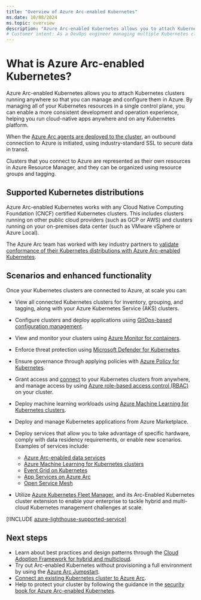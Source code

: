 ```yaml
---
title: "Overview of Azure Arc-enabled Kubernetes"
ms.date: 10/08/2024
ms.topic: overview
description: "Azure Arc-enabled Kubernetes allows you to attach Kubernetes clusters running anywhere so that you can manage and configure them in Azure."
# Customer intent: As a DevOps engineer managing multiple Kubernetes clusters across environments, I want to connect and manage them through a unified control plane in Azure, so that I can streamline operations, enforcement of policies, and application deployment across diverse platforms.
---
```


# What is Azure Arc-enabled Kubernetes?

Azure Arc-enabled Kubernetes allows you to attach Kubernetes clusters running anywhere so that you can manage and configure them in Azure. By managing all of your Kubernetes resources in a single control plane, you can enable a more consistent development and operation experience, helping you run cloud-native apps anywhere and on any Kubernetes platform.

When the [Azure Arc agents are deployed to the cluster](quickstart-connect-cluster.md), an outbound connection to Azure is initiated, using industry-standard SSL to secure data in transit.

Clusters that you connect to Azure are represented as their own resources in Azure Resource Manager, and they can be organized using resource groups and tagging.

## Supported Kubernetes distributions

Azure Arc-enabled Kubernetes works with any Cloud Native Computing Foundation (CNCF) certified Kubernetes clusters. This includes clusters running on other public cloud providers (such as GCP or AWS) and clusters running on your on-premises data center (such as VMware vSphere or Azure Local).

The Azure Arc team has worked with key industry partners to [validate conformance of their Kubernetes distributions with Azure Arc-enabled Kubernetes](./validation-program.md).

## Scenarios and enhanced functionality

Once your Kubernetes clusters are connected to Azure, at scale you can:

* View all connected Kubernetes clusters for inventory, grouping, and tagging, along with your Azure Kubernetes Service (AKS) clusters.

* Configure clusters and deploy applications using [GitOps-based configuration management](tutorial-use-gitops-flux2.md).

* View and monitor your clusters using [Azure Monitor for containers](/azure/azure-monitor/containers/container-insights-enable-arc-enabled-clusters?toc=/azure/azure-arc/kubernetes/toc.json).

* Enforce threat protection using [Microsoft Defender for Kubernetes](/azure/defender-for-cloud/defender-for-kubernetes-azure-arc?toc=/azure/azure-arc/kubernetes/toc.json).

* Ensure governance through applying policies with [Azure Policy for Kubernetes](/azure/governance/policy/concepts/policy-for-kubernetes?toc=/azure/azure-arc/kubernetes/toc.json).

* Grant access and [connect](cluster-connect.md) to your Kubernetes clusters from anywhere, and manage access by using [Azure role-based access control (RBAC)](azure-rbac.md) on your cluster.

* Deploy machine learning workloads using [Azure Machine Learning for Kubernetes clusters](/azure/machine-learning/how-to-attach-kubernetes-anywhere?toc=/azure/azure-arc/kubernetes/toc.json).

* Deploy and manage Kubernetes applications from Azure Marketplace.

* Deploy services that allow you to take advantage of specific hardware, comply with data residency requirements, or enable new scenarios. Examples of services include:
  * [Azure Arc-enabled data services](../data/overview.md)
  * [Azure Machine Learning for Kubernetes clusters](/azure/machine-learning/how-to-attach-kubernetes-anywhere?toc=/azure/azure-arc/kubernetes/toc.json)
  * [Event Grid on Kubernetes](/azure/event-grid/kubernetes/overview)
  * [App Services on Azure Arc](/azure/app-service/overview-arc-integration)
  * [Open Service Mesh](tutorial-arc-enabled-open-service-mesh.md)

* Utilize [Azure Kubernetes Fleet Manager](/azure/kubernetes-fleet/overview), and its Arc-Enabled Kubernetes cluster extension to enable your enterprise to tackle hybrid and multi-cloud Kubernetes management challenges at scale.

[!INCLUDE [azure-lighthouse-supported-service](~/reusable-content/ce-skilling/azure/includes/azure-lighthouse-supported-service.md)]

## Next steps

* Learn about best practices and design patterns through the [Cloud Adoption Framework for hybrid and multicloud](/azure/cloud-adoption-framework/scenarios/hybrid/arc-enabled-kubernetes/eslz-arc-kubernetes-identity-access-management).
* Try out Arc-enabled Kubernetes without provisioning a full environment by using the [Azure Arc Jumpstart](https://azurearcjumpstart.com/azure_arc_jumpstart/azure_arc_k8s).
* [Connect an existing Kubernetes cluster to Azure Arc](quickstart-connect-cluster.md).
* Help to protect your cluster by following the guidance in the [security book for Azure Arc-enabled Kubernetes](conceptual-security-book.md).